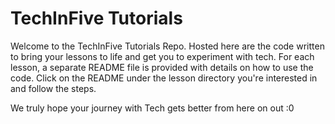 # TechInFive Tutorials

Welcome to the TechInFive Tutorials Repo. Hosted here are the code written to bring your lessons to life and get you to experiment with tech. For each lesson, a separate README file is provided with details on how to use the code. Click on the README under the lesson directory you're interested in and follow the steps.

We truly hope your journey with Tech gets better from here on out :0


